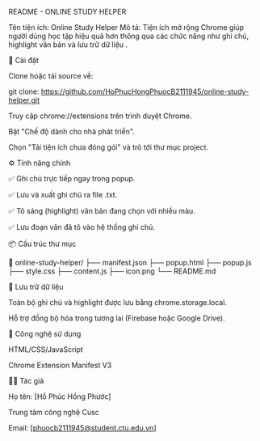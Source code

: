 README - ONLINE STUDY HELPER

Tên tiện ích: Online Study Helper
Mô tả: Tiện ích mở rộng Chrome giúp người dùng học tập hiệu quả hơn thông qua các chức năng như ghi chú, highlight văn bản và lưu trữ dữ liệu .

🔧 Cài đặt

Clone hoặc tải source về:

git clone: https://github.com/HoPhucHongPhuocB2111945/online-study-helper.git

Truy cập chrome://extensions trên trình duyệt Chrome.

Bật "Chế độ dành cho nhà phát triển".

Chọn "Tải tiện ích chưa đóng gói" và trỏ tới thư mục project.

⚙️ Tính năng chính

✅ Ghi chú trực tiếp ngay trong popup.

✅ Lưu và xuất ghi chú ra file .txt.

✅ Tô sáng (highlight) văn bản đang chọn với nhiều màu.

✅ Lưu đoạn văn đã tô vào hệ thống ghi chú.

📦 Cấu trúc thư mục

📁 online-study-helper/
├── manifest.json
├── popup.html
├── popup.js
├── style.css
├── content.js
├── icon.png
└── README.md

📌 Lưu trữ dữ liệu

Toàn bộ ghi chú và highlight được lưu bằng chrome.storage.local.

Hỗ trợ đồng bộ hóa trong tương lai (Firebase hoặc Google Drive).

🧠 Công nghệ sử dụng

HTML/CSS/JavaScript

Chrome Extension Manifest V3

👨‍💻 Tác giả

Họ tên: [Hồ Phúc Hồng Phước]

Trung tâm công nghệ Cusc

Email: [phuocb2111945@student.ctu.edu.vn]